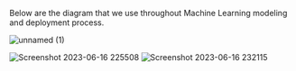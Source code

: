 Below are the diagram that we use throughout Machine Learning modeling and deployment process.

![unnamed (1)](https://github.com/sulthonpriyan/CapstoneProjectTeamC23-PS081/assets/126763511/ccb51afc-0bef-43c1-92a9-173fb2006e52)

![Screenshot 2023-06-16 225508](https://github.com/sulthonpriyan/CapstoneProjectTeamC23-PS081/assets/125824737/ca002f00-bb95-426b-91da-782c6e165589)
![Screenshot 2023-06-16 232115](https://github.com/sulthonpriyan/CapstoneProjectTeamC23-PS081/assets/125824737/312f58d1-ef62-4bf1-8d7a-2368a899c348)

